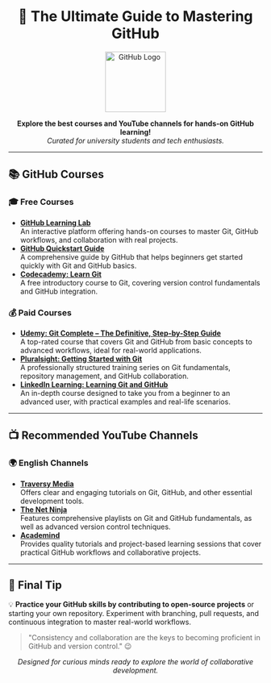 <!-- README.md -->

<h1 align="center">🔧 The Ultimate Guide to Mastering GitHub</h1>

<p align="center">
  <img src="https://github.githubassets.com/images/modules/logos_page/GitHub-Mark.png" width="120" alt="GitHub Logo">
</p>

<p align="center">
  <b>Explore the best courses and YouTube channels for hands-on GitHub learning!</b><br>
  <i>Curated for university students and tech enthusiasts.</i>
</p>

<hr>

<h2>📚 GitHub Courses</h2>

<h3>🎓 Free Courses</h3>

<ul>
  <li>
    <strong><a href="https://lab.github.com/">GitHub Learning Lab</a></strong><br>
    An interactive platform offering hands-on courses to master Git, GitHub workflows, and collaboration with real projects.
  </li>
  <li>
    <strong><a href="https://help.github.com/en/get-started/quickstart">GitHub Quickstart Guide</a></strong><br>
    A comprehensive guide by GitHub that helps beginners get started quickly with Git and GitHub basics.
  </li>
  <li>
    <strong><a href="https://www.codecademy.com/learn/learn-git">Codecademy: Learn Git</a></strong><br>
    A free introductory course to Git, covering version control fundamentals and GitHub integration.
  </li>
</ul>

<h3>💰 Paid Courses</h3>

<ul>
  <li>
    <strong><a href="https://www.udemy.com/course/git-complete/">Udemy: Git Complete – The Definitive, Step-by-Step Guide</a></strong><br>
    A top-rated course that covers Git and GitHub from basic concepts to advanced workflows, ideal for real-world applications.
  </li>
  <li>
    <strong><a href="https://www.pluralsight.com/courses/git-getting-started">Pluralsight: Getting Started with Git</a></strong><br>
    A professionally structured training series on Git fundamentals, repository management, and GitHub collaboration.
  </li>
  <li>
    <strong><a href="https://www.linkedin.com/learning/learning-git-and-github-2">LinkedIn Learning: Learning Git and GitHub</a></strong><br>
    An in-depth course designed to take you from a beginner to an advanced user, with practical examples and real-life scenarios.
  </li>
</ul>

<hr>

<h2>📺 Recommended YouTube Channels</h2>

<h3>🌍 English Channels</h3>

<ul>
  <li>
    <strong><a href="https://www.youtube.com/c/TraversyMedia">Traversy Media</a></strong><br>
    Offers clear and engaging tutorials on Git, GitHub, and other essential development tools.
  </li>
  <li>
    <strong><a href="https://www.youtube.com/c/TheNetNinja">The Net Ninja</a></strong><br>
    Features comprehensive playlists on Git and GitHub fundamentals, as well as advanced version control techniques.
  </li>
  <li>
    <strong><a href="https://www.youtube.com/c/Academind">Academind</a></strong><br>
    Provides quality tutorials and project-based learning sessions that cover practical GitHub workflows and collaborative projects.
  </li>
</ul>

<hr>

<h2>🧠 Final Tip</h2>

<p>
  💡 <strong>Practice your GitHub skills by contributing to open-source projects</strong> or starting your own repository. Experiment with branching, pull requests, and continuous integration to master real-world workflows.
</p>

<blockquote>
  "Consistency and collaboration are the keys to becoming proficient in GitHub and version control." 😉
</blockquote>

<p align="center">
  <i>Designed for curious minds ready to explore the world of collaborative development.</i>
</p>
